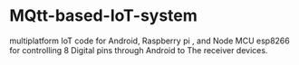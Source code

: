 # MQtt-based-IoT-system
multiplatform IoT code for Android, Raspberry pi , and Node MCU esp8266 for controlling 8 Digital pins through Android to The receiver devices.
